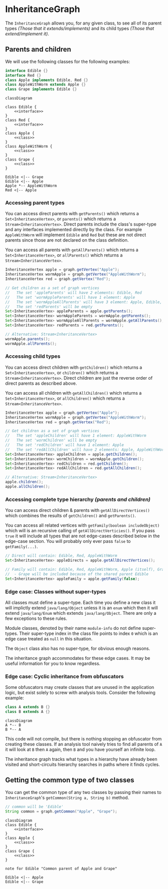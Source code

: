 # InheritanceGraph

The `InheritanceGraph` allows you, for any given class, to see all of its parent types _(Those that it extends/implements)_ and its child types _(Those that extend/implement it)_.

## Parents and children

We will use the following classes for the following examples:

```java
interface Edible {}
interface Red {}
class Apple implements Edible, Red {}
class AppleWithWorm extends Apple {}
class Grape implements Edible {}
```

```mermaid
classDiagram

class Edible {
	<<interface>>
}
class Red {
	<<interface>>
}
class Apple {
	<<class>>
}
class AppleWithWorm {
	<<class>>
}
class Grape {
	<<class>>
}

Edible <|-- Grape
Edible <|-- Apple
Apple *-- AppleWithWorm
Red <|-- Apple
```

### Accessing parent types

You can access direct parents with `getParents()` which returns a `Set<InheritanceVertex>`, or `parents()` which returns a `Stream<InheritanceVertex>`. Direct parents include the class's super-type and any interfaces implemented directly by the class. For example `AppleWithWorm` will implement `Edible` and `Red` but these are not direct parents since those are not declared on the class definition.

You can access all parents with `getAllParents()` which returns a `Set<InheritanceVertex>`, or `allParents()` which returns a `Stream<InheritanceVertex>`.

```java
InheritanceVertex apple = graph.getVertex("Apple");
InheritanceVertex wormApple = graph.getVertex("AppleWithWorm");
InheritanceVertex red = graph.getVertex("Red");

// Get children as a set of graph vertices
//   The set 'appleParents' will have 2 elements: Edible, Red
//   The set 'wormAppleParents' will have 1 element: Apple
//   The set 'wormAppleAllParents' will have 3 element: Apple, Edible, Red
//   The set 'redParents' will be empty
Set<InheritanceVertex> appleParents = apple.getParents();
Set<InheritanceVertex> wormAppleParents = wormApple.getParents();
Set<InheritanceVertex> wormAppleAllParents = wormApple.getAllParents();
Set<InheritanceVertex> redParents = red.getParents();

// Alternative: Stream<InheritanceVertex>
wormApple.parents();
wormApple.allParents();
```

### Accessing child types

You can access direct children with `getChildren()` which returns a `Set<InheritanceVertex>`, or `children()` which returns a `Stream<InheritanceVertex>`. Direct children are just the reverse order of direct parents as described above.

You can access all children with `getAllChildren()` which returns a `Set<InheritanceVertex>`, or `allChildren()` which returns a `Stream<InheritanceVertex>`.

```java
InheritanceVertex apple = graph.getVertex("Apple");
InheritanceVertex wormApple = graph.getVertex("AppleWithWorm");
InheritanceVertex red = graph.getVertex("Red");

// Get children as a set of graph vertices
//   The set 'appleChildren' will have 1 element: AppleWithWorm
//   The set 'wormChildren' will be empty
//   The set 'redChildren' will have 1 element: Apple
//   The set 'redAllChildren' will have 2 elements: Apple, AppleWithWorm
Set<InheritanceVertex> appleChildren = apple.getChildren();
Set<InheritanceVertex> wormChildren = wormApple.getChildren();
Set<InheritanceVertex> redChildren = red.getChildren();
Set<InheritanceVertex> redAllChildren = red.getAllChildren();

// Alternative: Stream<InheritanceVertex>
apple.children();
apple.allChildren();
```

### Accessing complete type hierarchy _(parents and children)_

You can access direct children & parents with `getAllDirectVertices()` which combines the results of `getChildren()` and `getParents()`.

You can access all related vertices with `getFamily(boolean includeObject)` which will is an recursive calling of `getAllDirectVerticies()`. If you pass `true` it will include all types that are not edge-cases described below in the edge-case section. You will probably only ever pass `false` to `getFamily(...)`.

```java
// Direct will contain: Edible, Red, AppleWithWorm
Set<InheritanceVertex> appleDirects = apple.getAllDirectVertices();

// Family will contain: Edible, Red, AppleWithWorm, Apple (itself), Grape
//  - Grape will be included because of the shared parent Edible
Set<InheritanceVertex> appleFamily = apple.getFamily(false);
```

### Edge case: Classes without super-types

All classes must define a super-type. Each time you define a new class it will implictly extend `java/lang/Object` unless it is an `enum` which then it will extend `java/lang/Enum` which extends `java/lang/Object`. There are only a few exceptions to these rules.

Module classes, denoted by their name `module-info` do not define super-types. Their super-type index in the class file points to index `0` which is an edge case treated as `null` in this situation.

The `Object` class also has no super-type, for obvious enough reasons.

The inheritance graph accommodates for these edge cases. It may be useful information for you to know regardless.

### Edge case: Cyclic inheritance from obfuscators

Some obfuscators may create classes that are unused in the application logic, but exist solely to screw with analysis tools. Consider the following example:

```java
class A extends B {}
class B extends A {}
```

```mermaid
classDiagram
A *-- B
B *-- A
```

This code will not compile, but there is nothing stopping an obfuscator from creating these classes. If an analysis tool naively tries to find all parents of `A` it will look at `B` then `A` again, then `B` and you have yourself an infinite loop.

The inheritance graph tracks what types in a hierarchy have already been visited and short-circuits hierarchy searches in paths where it finds cycles.

## Getting the common type of two classes

You can get the common type of any two classes by passing their names to `InheritanceGraph`'s `getCommon(String a, String b)` method.

```java
// common will be 'Edible'
String common = graph.getCommon("Apple", "Grape");
```

```mermaid
classDiagram
class Edible {
	<<interface>>
}
class Apple {
	<<class>>
}
class Grape {
	<<class>>
}

note for Edible "Common parent of Apple and Grape"

Edible <|-- Apple
Edible <|-- Grape
```